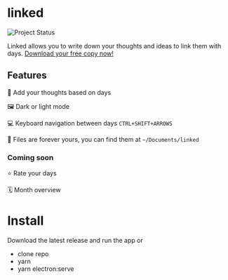 # linked
![Project Status](https://img.shields.io/badge/🏷-v1.1.0-green)

Linked allows you to write down your thoughts and ideas to link them with days. [Download your free copy now!](https://github.com/muc-dev/linked/releases)

## Features
📅 Add your thoughts based on days

🖼 Dark or light mode

💻 Keyboard navigation between days `CTRL+SHIFT+ARROWS`

💾 Files are forever yours, you can find them at `~/Documents/linked`

### Coming soon
⭐️ Rate your days

🗓 Month overview

# Install
Download the latest release and run the app or

- clone repo
- yarn
- yarn electron:serve
